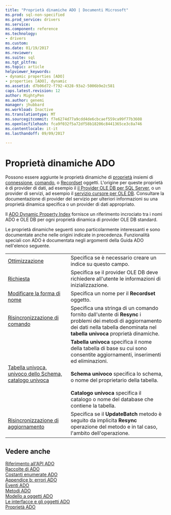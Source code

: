 ```yaml
---
title: "Proprietà dinamiche ADO | Documenti Microsoft"
ms.prod: sql-non-specified
ms.prod_service: drivers
ms.service: 
ms.component: reference
ms.technology:
- drivers
ms.custom: 
ms.date: 01/19/2017
ms.reviewer: 
ms.suite: sql
ms.tgt_pltfrm: 
ms.topic: article
helpviewer_keywords:
- dynamic properties [ADO]
- properties [ADO], dynamic
ms.assetid: d7b06d72-f792-4328-93a2-5006b9e2c581
caps.latest.revision: 12
author: MightyPen
ms.author: genemi
manager: jhubbard
ms.workload: Inactive
ms.translationtype: MT
ms.sourcegitcommit: f7e6274d77a9cdd4de6cbcaef559ca99f77b3608
ms.openlocfilehash: fca9f032f5a72df58b18206c8441365ce3c8a746
ms.contentlocale: it-it
ms.lasthandoff: 09/09/2017

---
```

# <a name="ado-dynamic-properties"></a>Proprietà dinamiche ADO
Possono essere aggiunte le proprietà dinamiche di [proprietà](../../../ado/reference/ado-api/properties-collection-ado.md) insiemi di [connessione](../../../ado/reference/ado-api/connection-object-ado.md), [comando](../../../ado/reference/ado-api/command-object-ado.md), o [Recordset](../../../ado/reference/ado-api/recordset-object-ado.md) oggetti. L'origine per queste proprietà è di provider di dati, ad esempio il [il Provider OLE DB per SQL Server](../../../ado/guide/appendixes/microsoft-ole-db-provider-for-sql-server.md), o un provider di servizi, ad esempio il [servizio cursore per OLE DB](../../../ado/guide/appendixes/microsoft-cursor-service-for-ole-db-ado-service-component.md). Consultare la documentazione di provider del servizio per ulteriori informazioni su una proprietà dinamica specifica o un provider di dati appropriato.  
  
 Il [ADO Dynamic Property Index](../../../ado/reference/ado-api/ado-dynamic-property-index.md) fornisce un riferimento incrociato tra i nomi ADO e OLE DB per ogni proprietà dinamica di provider OLE DB standard.  
  
 Le proprietà dinamiche seguenti sono particolarmente interessanti e sono documentate anche nelle origini indicate in precedenza. Funzionalità speciali con ADO è documentata negli argomenti della Guida ADO nell'elenco seguente.  
  
|||  
|-|-|  
|[Ottimizzazione](../../../ado/reference/ado-api/optimize-property-dynamic-ado.md)|Specifica se è necessario creare un indice su questo campo.|  
|[Richiesta](../../../ado/reference/ado-api/prompt-property-dynamic-ado.md)|Specifica se il provider OLE DB deve richiedere all'utente le informazioni di inizializzazione.|  
|[Modificare la forma di nome](../../../ado/reference/ado-api/reshape-name-property-dynamic-ado.md)|Specifica un nome per il **Recordset** oggetto.|  
|[Risincronizzazione di comando](../../../ado/reference/ado-api/resync-command-property-dynamic-ado.md)|Specifica una stringa di un comando fornito dall'utente di **Resync** i problemi dei metodi di aggiornamento dei dati nella tabella denominata nel **tabella univoca** proprietà dinamiche.|  
|[Tabella univoca, univoco dello Schema, catalogo univoca](../../../ado/reference/ado-api/unique-table-unique-schema-unique-catalog-properties-dynamic-ado.md)|**Tabella univoca** specifica il nome della tabella di base su cui sono consentite aggiornamenti, inserimenti ed eliminazioni.<br /><br /> **Schema univoco** specifica lo schema, o nome del proprietario della tabella.<br /><br /> **Catalogo univoca** specifica il catalogo o nome del database che contiene la tabella.|  
|[Risincronizzazione di aggiornamento](../../../ado/reference/ado-api/update-resync-property-dynamic-ado.md)|Specifica se il **UpdateBatch** metodo è seguito da implicita **Resync** operazione del metodo e in tal caso, l'ambito dell'operazione.|  
  
## <a name="see-also"></a>Vedere anche  
 [Riferimento all'API ADO](../../../ado/reference/ado-api/ado-api-reference.md)   
 [Raccolte di ADO](../../../ado/reference/ado-api/ado-collections.md)   
 [Costanti enumerate ADO](../../../ado/reference/ado-api/ado-enumerated-constants.md)   
 [Appendice b: errori ADO](../../../ado/guide/appendixes/appendix-b-ado-errors.md)   
 [Eventi ADO](../../../ado/reference/ado-api/ado-events.md)   
 [Metodi ADO](../../../ado/reference/ado-api/ado-methods.md)   
 [Modello a oggetti ADO](../../../ado/reference/ado-api/ado-object-model.md)   
 [Le interfacce e gli oggetti ADO](../../../ado/reference/ado-api/ado-objects-and-interfaces.md)   
 [Proprietà ADO](../../../ado/reference/ado-api/ado-properties.md)


